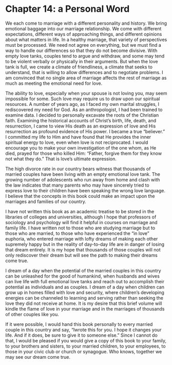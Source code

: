 # Chapter 14: a Personal Word

We each come to marriage with a different personality and history. We bring emotional baggage into our marriage relationship. We come with different expectations, different ways of approaching things, and different opinions about what matters in life. In a healthy marriage, that variety of perspectives must be processed. We need not agree on everything, but we must find a way to handle our differences so that they do not become divisive. With empty love tanks, couples tend to argue and withdraw, and some may tend to be violent verbally or physically in their arguments. But when the love tank is full, we create a climate of friendliness, a climate that seeks to understand, that is willing to allow differences and to negotiate problems. I am convinced that no single area of marriage affects the rest of marriage as much as meeting the emotional need for love.

The ability to love, especially when your spouse is not loving you, may seem impossible for some. Such love may require us to draw upon our spiritual resources. A number of years ago, as I faced my own marital struggles, I rediscovered my need for God. As an anthropologist, I had been trained to examine data. I decided to personally excavate the roots of the Christian faith. Examining the historical accounts of Christ’s birth, life, death, and resurrection, I came to view His death as an expression of love and His resurrection as profound evidence of His power. I became a true “believer.” I committed my life to Him and have found that He provides the inner spiritual energy to love, even when love is not reciprocated. I would encourage you to make your own investigation of the one whom, as He died, prayed for those who killed Him: “Father, forgive them for they know not what they do.” That is love’s ultimate expression.

The high divorce rate in our country bears witness that thousands of married couples have been living with an empty emotional love tank. The growing number of adolescents who run away from home and clash with the law indicates that many parents who may have sincerely tried to express love to their children have been speaking the wrong love language. I believe that the concepts in this book could make an impact upon the marriages and families of our country.

I have not written this book as an academic treatise to be stored in the libraries of colleges and universities, although I hope that professors of sociology and psychology will find it helpful in courses on marriage and family life. I have written not to those who are studying marriage but to those who are married, to those who have experienced the “in love” euphoria, who entered marriage with lofty dreams of making each other supremely happy but in the reality of day-to-day life are in danger of losing that dream entirely. It is my hope that thousands of those couples will not only rediscover their dream but will see the path to making their dreams come true.

I dream of a day when the potential of the married couples in this country can be unleashed for the good of humankind, when husbands and wives can live life with full emotional love tanks and reach out to accomplish their potential as individuals and as couples. I dream of a day when children can grow up in homes filled with love and security, where children’s developing energies can be channeled to learning and serving rather than seeking the love they did not receive at home. It is my desire that this brief volume will kindle the flame of love in your marriage and in the marriages of thousands of other couples like you.

If it were possible, I would hand this book personally to every married couple in this country and say, “Iwrote this for you. I hope it changes your life. And if it does, be sure to give it to someone else.” Since I cannot do that, I would be pleased if you would give a copy of this book to your family, to your brothers and sisters, to your married children, to your employees, to those in your civic club or church or synagogue. Who knows, together we may see our dream come true.
